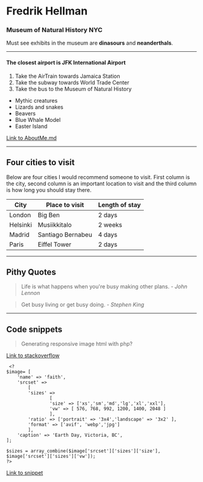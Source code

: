 # Fredrik Hellman

### Museum of Natural History NYC

 Must see exhibits in the museum are **dinasours** and **neanderthals**.

-----------------------------------------------

#### The closest airport is JFK International Airport

1. Take the AirTrain towards Jamaica Station
2. Take the subway towards World Trade Center
3. Take the bus to the Museum of Natural History

- Mythic creatures
- Lizards and snakes
- Beavers
- Blue Whale Model
- Easter Island

[Link to AboutMe.md](AboutMe.md)


------------------------------------------------
## Four cities to visit

Below are four cities I would recommend someone to visit. First column is the city, second column is an important location to visit and the third column is how long you should stay there.


| City | Place to visit | Length of stay |
| ---- | ------ | ----- |
| London  | Big Ben | 2 days|
| Helsinki | Musiikkitalo |2 weeks|
| Madrid  | Santiago Bernabeu  |4 days|
| Paris | Eiffel Tower   |2 days|

-------------------------------------------------

## Pithy Quotes

> Life is what happens when you're busy making other plans. - _John Lennon_

> Get busy living or get busy doing. - _Stephen King_

--------------------------------------------------

## Code snippets

> Generating responsive image html with php?

[Link to stackoverflow](https://codereview.stackexchange.com/questions/278506/generating-responsive-image-html-with-php)

```
 <?
$image= [
    'name' => 'faith',
    'srcset' =>
        [
        'sizes' =>
                [
                'size' => ['xs','sm','md','lg','xl','xxl'],
                'vw' => [ 576, 768, 992, 1200, 1400, 2048 ]
                ],
        'ratio' => ['portrait' => '3x4','landscape' => '3x2' ],
        'format' => ['avif', 'webp','jpg']
        ],
    'caption' => 'Earth Day, Victoria, BC',
];

$sizes = array_combine($image['srcset']['sizes']['size'], $image['srcset']['sizes']['vw']);
?>

```
[Link to snippet](https://codereview.stackexchange.com/questions/278506/generating-responsive-image-html-with-php)